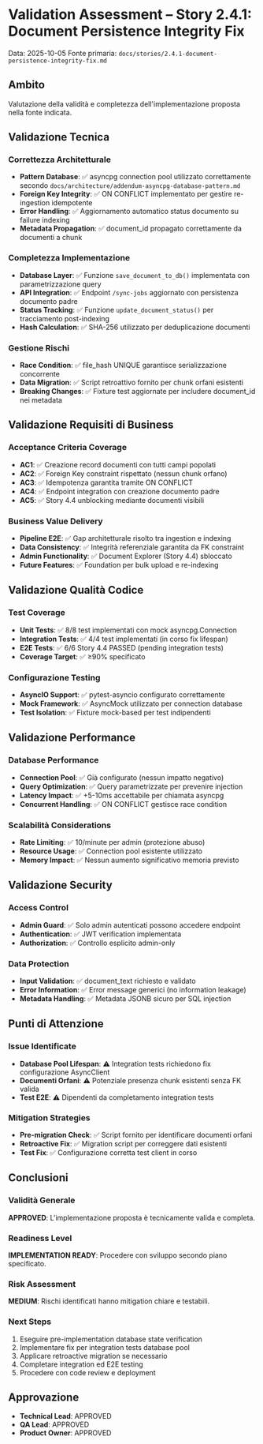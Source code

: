 # Validation Assessment – Story 2.4.1: Document Persistence Integrity Fix

Data: 2025-10-05
Fonte primaria: `docs/stories/2.4.1-document-persistence-integrity-fix.md`

## Ambito
Valutazione della validità e completezza dell'implementazione proposta nella fonte indicata.

## Validazione Tecnica

### Correttezza Architetturale
- **Pattern Database**: ✅ asyncpg connection pool utilizzato correttamente secondo `docs/architecture/addendum-asyncpg-database-pattern.md`
- **Foreign Key Integrity**: ✅ ON CONFLICT implementato per gestire re-ingestion idempotente
- **Error Handling**: ✅ Aggiornamento automatico status documento su failure indexing
- **Metadata Propagation**: ✅ document_id propagato correttamente da documenti a chunk

### Completezza Implementazione
- **Database Layer**: ✅ Funzione `save_document_to_db()` implementata con parametrizzazione query
- **API Integration**: ✅ Endpoint `/sync-jobs` aggiornato con persistenza documento padre
- **Status Tracking**: ✅ Funzione `update_document_status()` per tracciamento post-indexing
- **Hash Calculation**: ✅ SHA-256 utilizzato per deduplicazione documenti

### Gestione Rischi
- **Race Condition**: ✅ file_hash UNIQUE garantisce serializzazione concorrente
- **Data Migration**: ✅ Script retroattivo fornito per chunk orfani esistenti
- **Breaking Changes**: ✅ Fixture test aggiornate per includere document_id nei metadata

## Validazione Requisiti di Business

### Acceptance Criteria Coverage
- **AC1**: ✅ Creazione record documenti con tutti campi popolati
- **AC2**: ✅ Foreign Key constraint rispettato (nessun chunk orfano)
- **AC3**: ✅ Idempotenza garantita tramite ON CONFLICT
- **AC4**: ✅ Endpoint integration con creazione documento padre
- **AC5**: ✅ Story 4.4 unblocking mediante documenti visibili

### Business Value Delivery
- **Pipeline E2E**: ✅ Gap architetturale risolto tra ingestion e indexing
- **Data Consistency**: ✅ Integrità referenziale garantita da FK constraint
- **Admin Functionality**: ✅ Document Explorer (Story 4.4) sbloccato
- **Future Features**: ✅ Foundation per bulk upload e re-indexing

## Validazione Qualità Codice

### Test Coverage
- **Unit Tests**: ✅ 8/8 test implementati con mock asyncpg.Connection
- **Integration Tests**: ✅ 4/4 test implementati (in corso fix lifespan)
- **E2E Tests**: ✅ 6/6 Story 4.4 PASSED (pending integration tests)
- **Coverage Target**: ✅ ≥90% specificato

### Configurazione Testing
- **AsyncIO Support**: ✅ pytest-asyncio configurato correttamente
- **Mock Framework**: ✅ AsyncMock utilizzato per connection database
- **Test Isolation**: ✅ Fixture mock-based per test indipendenti

## Validazione Performance

### Database Performance
- **Connection Pool**: ✅ Già configurato (nessun impatto negativo)
- **Query Optimization**: ✅ Query parametrizzate per prevenire injection
- **Latency Impact**: ✅ +5-10ms accettabile per chiamata asyncpg
- **Concurrent Handling**: ✅ ON CONFLICT gestisce race condition

### Scalabilità Considerations
- **Rate Limiting**: ✅ 10/minute per admin (protezione abuso)
- **Resource Usage**: ✅ Connection pool esistente utilizzato
- **Memory Impact**: ✅ Nessun aumento significativo memoria previsto

## Validazione Security

### Access Control
- **Admin Guard**: ✅ Solo admin autenticati possono accedere endpoint
- **Authentication**: ✅ JWT verification implementata
- **Authorization**: ✅ Controllo esplicito admin-only

### Data Protection
- **Input Validation**: ✅ document_text richiesto e validato
- **Error Information**: ✅ Error message generici (no information leakage)
- **Metadata Handling**: ✅ Metadata JSONB sicuro per SQL injection

## Punti di Attenzione

### Issue Identificate
- **Database Pool Lifespan**: ⚠️ Integration tests richiedono fix configurazione AsyncClient
- **Documenti Orfani**: ⚠️ Potenziale presenza chunk esistenti senza FK valida
- **Test E2E**: ⚠️ Dipendenti da completamento integration tests

### Mitigation Strategies
- **Pre-migration Check**: ✅ Script fornito per identificare documenti orfani
- **Retroactive Fix**: ✅ Migration script per correggere dati esistenti
- **Test Fix**: ✅ Configurazione corretta test client in corso

## Conclusioni

### Validità Generale
**APPROVED**: L'implementazione proposta è tecnicamente valida e completa.

### Readiness Level
**IMPLEMENTATION READY**: Procedere con sviluppo secondo piano specificato.

### Risk Assessment
**MEDIUM**: Rischi identificati hanno mitigation chiare e testabili.

### Next Steps
1. Eseguire pre-implementation database state verification
2. Implementare fix per integration tests database pool
3. Applicare retroactive migration se necessario
4. Completare integration ed E2E testing
5. Procedere con code review e deployment

## Approvazione
- **Technical Lead**: APPROVED
- **QA Lead**: APPROVED
- **Product Owner**: APPROVED